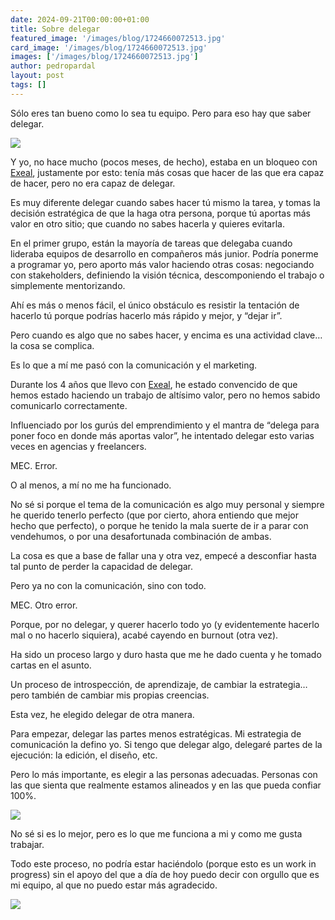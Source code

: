 ```yaml
---
date: 2024-09-21T00:00:00+01:00
title: Sobre delegar
featured_image: '/images/blog/1724660072513.jpg'
card_image: '/images/blog/1724660072513.jpg'
images: ['/images/blog/1724660072513.jpg']
author: pedropardal
layout: post
tags: []
---
```


Sólo eres tan bueno como lo sea tu equipo. Pero para eso hay que saber delegar.

![](/images/blog/1724660072513.jpg)

Y yo, no hace mucho (pocos meses, de hecho), estaba en un bloqueo con [Exeal](https://www.exeal.com/), justamente por esto: tenía más cosas que hacer de las que era capaz de hacer, pero no era capaz de delegar.

Es muy diferente delegar cuando sabes hacer tú mismo la tarea, y tomas la decisión estratégica de que la haga otra persona, porque tú aportas más valor en otro sitio; que cuando no sabes hacerla y quieres evitarla.

En el primer grupo, están la mayoría de tareas que delegaba cuando lideraba equipos de desarrollo en compañeros más junior. Podría ponerme a programar yo, pero aporto más valor haciendo otras cosas: negociando con stakeholders, definiendo la visión técnica, descomponiendo el trabajo o simplemente mentorizando.

Ahí es más o menos fácil, el único obstáculo es resistir la tentación de hacerlo tú porque podrías hacerlo más rápido y mejor, y “dejar ir”.

Pero cuando es algo que no sabes hacer, y encima es una actividad clave… la cosa se complica.

Es lo que a mí me pasó con la comunicación y el marketing.

Durante los 4 años que llevo con [Exeal](https://www.exeal.com/), he estado convencido de que hemos estado haciendo un trabajo de altísimo valor, pero no hemos sabido comunicarlo correctamente.

Influenciado por los gurús del emprendimiento y el mantra de “delega para poner foco en donde más aportas valor”, he intentado delegar esto varias veces en agencias y freelancers.

MEC. Error.

O al menos, a mí no me ha funcionado.

No sé si porque el tema de la comunicación es algo muy personal y siempre he querido tenerlo perfecto (que por cierto, ahora entiendo que mejor hecho que perfecto), o porque he tenido la mala suerte de ir a parar con vendehumos, o por una desafortunada combinación de ambas.

La cosa es que a base de fallar una y otra vez, empecé a desconfiar hasta tal punto de perder la capacidad de delegar.

Pero ya no con la comunicación, sino con todo.

MEC. Otro error.

Porque, por no delegar, y querer hacerlo todo yo (y evidentemente hacerlo mal o no hacerlo siquiera), acabé cayendo en burnout (otra vez).

Ha sido un proceso largo y duro hasta que me he dado cuenta y he tomado cartas en el asunto.

Un proceso de introspección, de aprendizaje, de cambiar la estrategia… pero también de cambiar mis propias creencias.

Esta vez, he elegido delegar de otra manera.

Para empezar, delegar las partes menos estratégicas. Mi estrategia de comunicación la defino yo. Si tengo que delegar algo, delegaré partes de la ejecución: la edición, el diseño, etc.

Pero lo más importante, es elegir a las personas adecuadas. Personas con las que sienta que realmente estamos alineados y en las que pueda confiar 100%.

![](/images/blog/1724660069784.jpg)

No sé si es lo mejor, pero es lo que me funciona a mi y como me gusta trabajar.

Todo este proceso, no podría estar haciéndolo (porque esto es un work in progress) sin el apoyo del que a día de hoy puedo decir con orgullo que es mi equipo, al que no puedo estar más agradecido.

![](/images/blog/1724660057947.jpg)
